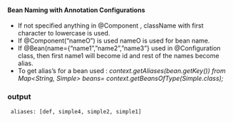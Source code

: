 #### Bean Naming with Annotation Configurations
- If not specified anything in @Component  , className with first character to lowercase is used.
- If @Component(“nameO”) is used nameO is used for bean name.
- If @Bean(name={“name1”,”name2”,”name3”} used in @Configuration class, then first name1 will become id  and rest of the names become alias.
- To get alias’s for a bean used : _context.getAliases(bean.getKey()) from Map<String, Simple> beans= context.getBeansOfType(Simple.class);_

### output
```d: ac
 aliases: [def, simple4, simple2, simple1]
 ```
 
